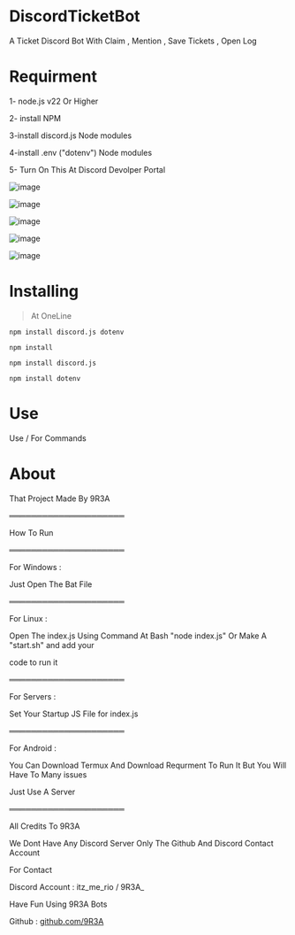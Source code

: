 # DiscordTicketBot

A Ticket Discord Bot With Claim , Mention , Save Tickets , Open Log

# Requirment

1- node.js v22 Or Higher

2- install NPM 

3-install discord.js Node modules

4-install .env ("dotenv") Node modules

5- Turn On This At Discord Devolper Portal

![image](https://github.com/user-attachments/assets/38831b1f-ac9f-40f3-aafb-38733021ed88)

![image](https://github.com/user-attachments/assets/7f16ab1c-f6c8-4b6a-9bec-aece7136a5a5)

![image](https://github.com/user-attachments/assets/51b29d6f-099a-4070-ba48-31ff28a761ee)

![image](https://github.com/user-attachments/assets/b96b5ea9-78f5-44af-9d14-9afa917f8edb)

![image](https://github.com/user-attachments/assets/92803abc-ba68-4fb2-80cf-ce8a0c1cd493)






# Installing

> At OneLine
```
npm install discord.js dotenv
```
```
npm install
```
```
npm install discord.js
```
```
npm install dotenv

```
# Use

Use / For Commands

# About

That Project Made By 9R3A


═════════════════════

How To Run

═════════════════════

For Windows :

Just Open The Bat File


═════════════════════

For Linux :

Open The index.js Using Command At Bash "node index.js" Or Make A "start.sh" and add your 

code to run it

═════════════════════

For Servers :

Set Your Startup JS File for index.js

═════════════════════

For Android : 

You Can Download Termux And Download Requrment To Run It But You Will Have To Many issues

Just Use A Server

═════════════════════

All Credits To 9R3A

We Dont Have Any Discord Server Only The Github And Discord Contact Account

For Contact

Discord Account : itz_me_rio / 9R3A_

Have Fun Using 9R3A Bots

Github : [github.com/9R3A](https://github.com/9R3A/)
